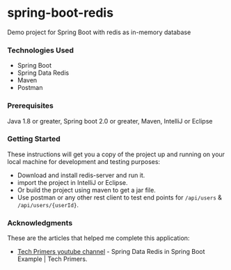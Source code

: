# spring-boot-redis
Demo project for Spring Boot with redis as in-memory database

### Technologies Used
* Spring Boot
* Spring Data Redis
* Maven
* Postman

### Prerequisites
Java 1.8 or greater, Spring boot 2.0 or greater, Maven, IntelliJ or Eclipse
 
### Getting Started
These instructions will get you a copy of the project up and running on your local machine for development and testing purposes:
* Download and install redis-server and run it.
* import the project in IntelliJ or Eclipse.
* Or build the project using maven to get a jar file.
* Use postman or any other rest client to test end points for `/api/users` & `/api/users/{userId}`.

### Acknowledgments
These are the articles that helped me complete this application:
* [Tech Primers youtube channel](https://www.youtube.com/watch?v=eYfopvusG_s) - Spring Data Redis in Spring Boot Example | Tech Primers.